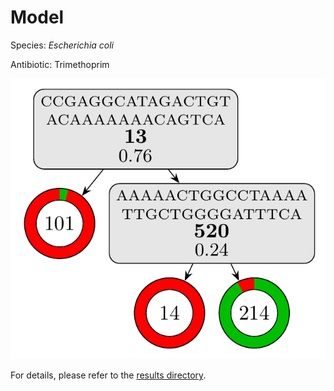 
# Model

Species: *Escherichia coli*

Antibiotic: Trimethoprim

<a href="./model.pdf"><img src="./model.png" /></a>

For details, please refer to the [results directory](../../../../../results/cart_b/escherichia%20coli/trimethoprim/repeat_9/).

